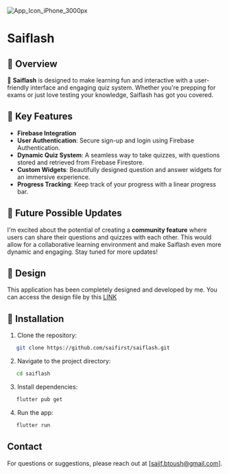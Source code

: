 ![App_Icon_iPhone_3000px](https://github.com/saifirst/saiflash/assets/124555800/01cdff9b-3a09-4f3a-af04-4a4321a0021c)
# Saiflash

## 📍 Overview

🔹 **Saiflash** is designed to make learning fun and interactive with a user-friendly interface and engaging quiz system. Whether you're prepping for exams or just love testing your knowledge, Saiflash has got you covered.

## 📍 Key Features

- **Firebase Integration**
- **User Authentication**: Secure sign-up and login using Firebase Authentication.
- **Dynamic Quiz System**: A seamless way to take quizzes, with questions stored and retrieved from Firebase Firestore.
- **Custom Widgets**: Beautifully designed question and answer widgets for an immersive experience.
- **Progress Tracking**: Keep track of your progress with a linear progress bar.

## 📍 Future Possible Updates

I'm excited about the potential of creating a **community feature** where users can share their questions and quizzes with each other. This would allow for a collaborative learning environment and make Saiflash even more dynamic and engaging. Stay tuned for more updates!

## 📍 Design

This application has been completely designed and developed by me. You can access the design file by this [LINK](https://www.figma.com/design/FdrfMrEPcCR1XIsAAxlcNn/Saiflash?node-id=7-418&t=y7QOoAi1hf7noJns-1)

## 📍 Installation

1. Clone the repository:

```bash
   git clone https://github.com/saifirst/saiflash.git
```

2. Navigate to the project directory:

```bash
   cd saiflash
```

3. Install dependencies:

```bash
   flutter pub get
```

4. Run the app:

```bash
   flutter run
```

## Contact

For questions or suggestions, please reach out at [saiif.btoush@gmail.com].
